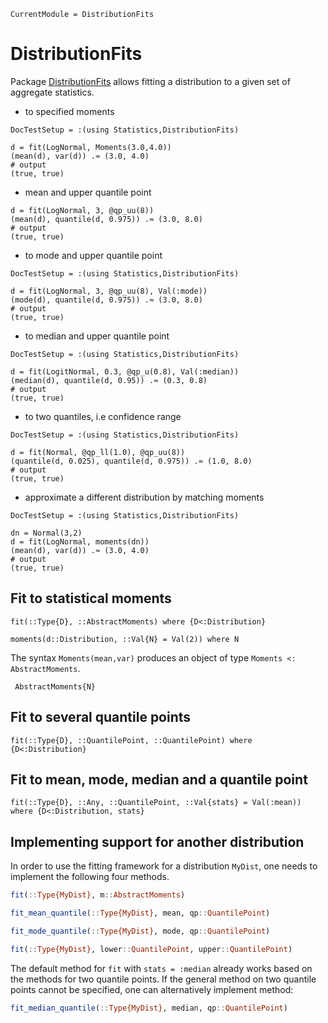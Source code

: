```@meta
CurrentModule = DistributionFits
```

# DistributionFits

Package [DistributionFits](https://github.com/bgctw/DistributionFits.jl)
allows fitting a distribution to a given
set of aggregate statistics.

- to specified moments
```@meta
DocTestSetup = :(using Statistics,DistributionFits)
```
```jldoctest; output = false
d = fit(LogNormal, Moments(3.0,4.0))
(mean(d), var(d)) .≈ (3.0, 4.0)
# output
(true, true)
```
- mean and upper quantile point
```jldoctest; output = false
d = fit(LogNormal, 3, @qp_uu(8))
(mean(d), quantile(d, 0.975)) .≈ (3.0, 8.0)
# output
(true, true)
```
- to mode and upper quantile point
```@meta
DocTestSetup = :(using Statistics,DistributionFits)
```
```jldoctest; output = false
d = fit(LogNormal, 3, @qp_uu(8), Val(:mode))
(mode(d), quantile(d, 0.975)) .≈ (3.0, 8.0)
# output
(true, true)
```
- to median and upper quantile point
```@meta
DocTestSetup = :(using Statistics,DistributionFits)
```
```jldoctest; output = false
d = fit(LogitNormal, 0.3, @qp_u(0.8), Val(:median))
(median(d), quantile(d, 0.95)) .≈ (0.3, 0.8)
# output
(true, true)
```
- to two quantiles, i.e confidence range
```@meta
DocTestSetup = :(using Statistics,DistributionFits)
```
```jldoctest; output = false
d = fit(Normal, @qp_ll(1.0), @qp_uu(8))
(quantile(d, 0.025), quantile(d, 0.975)) .≈ (1.0, 8.0)
# output
(true, true)
```
- approximate a different distribution by matching moments
```@meta
DocTestSetup = :(using Statistics,DistributionFits)
```
```jldoctest; output = false
dn = Normal(3,2)
d = fit(LogNormal, moments(dn))
(mean(d), var(d)) .≈ (3.0, 4.0)
# output
(true, true)
```

## Fit to statistical moments

```@docs
fit(::Type{D}, ::AbstractMoments) where {D<:Distribution}
```

```@docs
moments(d::Distribution, ::Val{N} = Val(2)) where N 
```

The syntax `Moments(mean,var)` produces an object of type `Moments <: AbstractMoments`.

```@docs
 AbstractMoments{N}
```

## Fit to several quantile points

```@docs
fit(::Type{D}, ::QuantilePoint, ::QuantilePoint) where {D<:Distribution}
```

## Fit to mean, mode, median and a quantile point

```@docs
fit(::Type{D}, ::Any, ::QuantilePoint, ::Val{stats} = Val(:mean)) where {D<:Distribution, stats}
```

## Implementing support for another distribution

In order to use the fitting framework for a distribution `MyDist`, 
one needs to implement the following four methods.

```julia
fit(::Type{MyDist}, m::AbstractMoments)

fit_mean_quantile(::Type{MyDist}, mean, qp::QuantilePoint)

fit_mode_quantile(::Type{MyDist}, mode, qp::QuantilePoint)

fit(::Type{MyDist}, lower::QuantilePoint, upper::QuantilePoint)
```

The default method for `fit` with `stats = :median` already works based on the methods for 
two quantile points. If the general method on two quantile points cannot be specified, 
one can alternatively implement method:

```julia
fit_median_quantile(::Type{MyDist}, median, qp::QuantilePoint)
```






